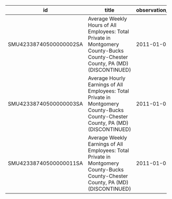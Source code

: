 | id                     | title                                                                                                                            | observation_start   | observation_end   |
|------------------------|----------------------------------------------------------------------------------------------------------------------------------|---------------------|-------------------|
| SMU42338740500000002SA | Average Weekly Hours of All Employees: Total Private in Montgomery County-Bucks County-Chester County, PA (MD) (DISCONTINUED)    | 2011-01-01          | 2022-03-01        |
| SMU42338740500000003SA | Average Hourly Earnings of All Employees: Total Private in Montgomery County-Bucks County-Chester County, PA (MD) (DISCONTINUED) | 2011-01-01          | 2022-03-01        |
| SMU42338740500000011SA | Average Weekly Earnings of All Employees: Total Private in Montgomery County-Bucks County-Chester County, PA (MD) (DISCONTINUED) | 2011-01-01          | 2022-03-01        |